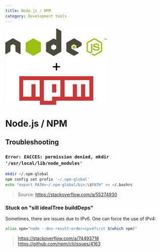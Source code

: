```yaml
---
title: Node.js / NPM
category: Development tools
---
```


![](assets/nodejs-npm.png)

# Node.js / NPM

## Troubleshooting

### `Error: EACCES: permission denied, mkdir '/usr/local/lib/node_modules'`

```bash
mkdir ~/.npm-global
npm config set prefix '~/.npm-global'
echo "export PATH=~/.npm-global/bin:\$PATH" >> ~/.bashrc
```
> Source: https://stackoverflow.com/a/55274930

### Stuck on "sill idealTree buildDeps"

Sometimes, there are issues due to IPv6. One can force the use of IPv4:

```bash
alias npm="node --dns-result-order=ipv4first $(which npm)"
```

> https://stackoverflow.com/a/74493718
> https://github.com/npm/cli/issues/4163
